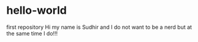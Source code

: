 # hello-world
first repository
Hi my name is Sudhir and I do not want to be a nerd but at the same time I do!!!
